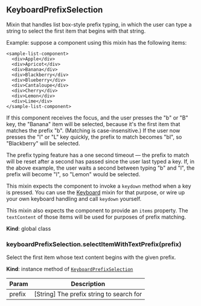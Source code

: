 <a name="KeyboardPrefixSelection"></a>
## KeyboardPrefixSelection
Mixin that handles list box-style prefix typing, in which the user can type
a string to select the first item that begins with that string.

Example: suppose a component using this mixin has the following items:

    <sample-list-component>
      <div>Apple</div>
      <div>Apricot</div>
      <div>Banana</div>
      <div>Blackberry</div>
      <div>Blueberry</div>
      <div>Cantaloupe</div>
      <div>Cherry</div>
      <div>Lemon</div>
      <div>Lime</div>
    </sample-list-component>

If this component receives the focus, and the user presses the "b" or "B"
key, the "Banana" item will be selected, because it's the first item that
matches the prefix "b". (Matching is case-insensitive.) If the user now
presses the "l" or "L" key quickly, the prefix to match becomes "bl", so
"Blackberry" will be selected.

The prefix typing feature has a one second timeout — the prefix to match
will be reset after a second has passed since the user last typed a key.
If, in the above example, the user waits a second between typing "b" and
"l", the prefix will become "l", so "Lemon" would be selected.

This mixin expects the component to invoke a `keydown` method when a key is
pressed. You can use the [Keyboard](Keyboard.md) mixin for that purpose, or
wire up your own keyboard handling and call `keydown` yourself.

This mixin also expects the component to provide an `items` property. The
`textContent` of those items will be used for purposes of prefix matching.

**Kind**: global class  
<a name="KeyboardPrefixSelection+selectItemWithTextPrefix"></a>
### keyboardPrefixSelection.selectItemWithTextPrefix(prefix)
Select the first item whose text content begins with the given prefix.

**Kind**: instance method of <code>[KeyboardPrefixSelection](#KeyboardPrefixSelection)</code>  

| Param | Description |
| --- | --- |
| prefix | [String] The prefix string to search for |

